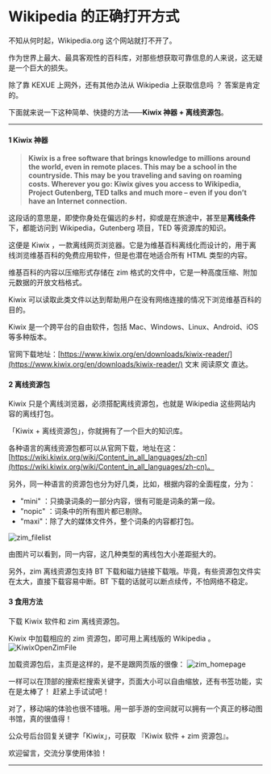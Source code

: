 # Wikipedia 的正确打开方式

不知从何时起，Wikipedia.org 这个网站就打不开了。

作为世界上最大、最具客观性的百科库，对那些想获取可靠信息的人来说，这无疑是一个巨大的损失。

除了靠 KEXUE 上网外，还有其他办法从 Wikipedia 上获取信息吗 ？ 答案是肯定的。

下面就来说一下这种简单、快捷的方法——**Kiwix 神器 + 离线资源包**。

---

#### 1 Kiwix 神器
> **Kiwix is a free software that brings knowledge to millions around the world, even in remote places. This may be a school in the countryside. This may be you traveling and saving on roaming costs. Wherever you go: Kiwix gives you access to Wikipedia, Project Gutenberg, TED talks and much more – even if you don’t have an Internet connection.**


这段话的意思是，即使你身处在偏远的乡村，抑或是在旅途中，甚至是**离线条件**下，都能访问到 Wikipedia，Gutenberg 项目，TED 等资源库的知识。

这便是 Kiwix ，一款离线网页浏览器。它是为维基百科离线化而设计的，用于离线浏览维基百科的免费应用软件，但是也潜在地适合所有 HTML 类型的内容。

维基百科的内容以压缩形式存储在 zim 格式的文件中，它是一种高度压缩、附加元数据的开放文档格式。

Kiwix 可以读取此类文件以达到帮助用户在没有网络连接的情况下浏览维基百科的目的。

Kiwix 是一个跨平台的自由软件，包括 Mac、Windows、Linux、Android、iOS 等多种版本。

官网下载地址：[https://www.kiwix.org/en/downloads/kiwix-reader/](https://www.kiwix.org/en/downloads/kiwix-reader/)  文末 阅读原文 直达。

#### 2 离线资源包
Kiwix 只是个离线浏览器，必须搭配离线资源包，也就是 Wikipedia 这些网站内容的离线打包。

「Kiwix + 离线资源包」，你就拥有了一个巨大的知识库。 

各种语言的离线资源包都可以从官网下载，地址在这：[https://wiki.kiwix.org/wiki/Content_in_all_languages/zh-cn](https://wiki.kiwix.org/wiki/Content_in_all_languages/zh-cn)。

另外，同一种语言的资源包也分为好几类，比如，根据内容的全面程度，分为：

- "mini" ：只摘录词条的一部分内容，很有可能是词条的第一段。
- "nopic" ：词条中的所有图片都已剔除。
- "maxi"：除了大的媒体文件外，整个词条的内容都打包。

![zim_filelist](http://cdn.talkaboutos.top/zim_filelist.png)

由图片可以看到，同一内容，这几种类型的离线包大小差距挺大的。

另外，zim 离线资源包支持 BT 下载和磁力链接下载哦。毕竟，有些资源包文件实在太大，直接下载容易中断。BT 下载的话就可以断点续传，不怕网络不稳定。

#### 3 食用方法
下载 Kiwix 软件和 zim 离线资源包。

Kiwix 中加载相应的 zim 资源包，即可用上离线版的 Wikipedia 。
![KiwixOpenZimFile](http://cdn.talkaboutos.top/KiwixOpenZimFile.png)


加载资源包后，主页是这样的，是不是跟网页版的很像：
![zim_homepage](http://cdn.talkaboutos.top/zim_homepage.png)

一样可以在顶部的搜索栏搜索关键字，页面大小可以自由缩放，还有书签功能，实在是太棒了！
赶紧上手试试吧！

对了，移动端的体验也很不错哦。用一部手游的空间就可以拥有一个真正的移动图书馆，真的很值得！

公众号后台回复关键字「Kiwix」，可获取 『Kiwix 软件 + zim 资源包』。

欢迎留言，交流分享使用体验！

---